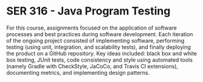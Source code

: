 # SER 316 - Java Program Testing

For this course, assignments focused on the application of software processes and best practices during software development.
Each iteration of the ongoing project consisted of implementing software, performing testing (using unit, integration, and
scalability tests), and finally deploying the product on a GitHub repository. Key ideas included: black box and white box testing, 
JUnit tests, code consistency and style using automated tools (namely Gradle with CheckStyle, JaCoCo, and Travis CI extensions), 
documenting metrics, and implementing design patterns.

